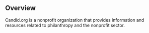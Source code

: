 ## Overview

Candid.org is a nonprofit organization that provides information and resources related to philanthropy and the nonprofit sector.

